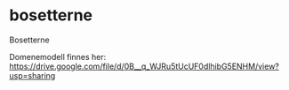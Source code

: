 bosetterne
==========

Bosetterne

Domenemodell finnes her:
https://drive.google.com/file/d/0B__q_WJRu5tUcUF0dlhibG5ENHM/view?usp=sharing
